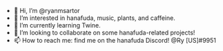 - 👋 Hi, I’m @ryanmsartor
- 👀 I’m interested in hanafuda, music, plants, and caffeine.
- 🌱 I’m currently learning Twine.
- 💞️ I’m looking to collaborate on some hanafuda-related projects!
- 📫 How to reach me: find me on the hanafuda Discord! @Ry [US]#9951

<!---
ryanmsartor/ryanmsartor is a ✨ special ✨ repository because its `README.md` (this file) appears on your GitHub profile.
You can click the Preview link to take a look at your changes.
--->
